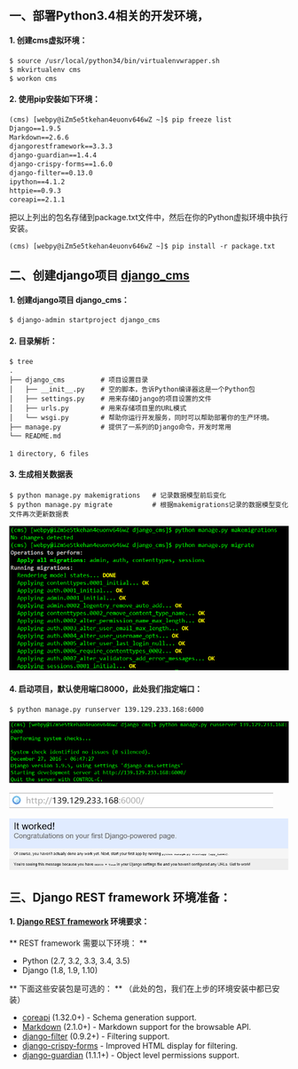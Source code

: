 ## 一、部署Python3.4相关的开发环境，


#### 1. 创建cms虚拟环境：


    $ source /usr/local/python34/bin/virtualenvwrapper.sh
    $ mkvirtualenv cms
    $ workon cms


#### 2. 使用pip安装如下环境：


    (cms) [webpy@iZm5e5tkehan4euonv646wZ ~]$ pip freeze list
    Django==1.9.5
    Markdown==2.6.6
    djangorestframework==3.3.3
    django-guardian==1.4.4
    django-crispy-forms==1.6.0
    django-filter==0.13.0
    ipython==4.1.2
    httpie==0.9.3
    coreapi==2.1.1



把以上列出的包名存储到package.txt文件中，然后在你的Python虚拟环境中执行安装。


    (cms) [webpy@iZm5e5tkehan4euonv646wZ ~]$ pip install -r package.txt



## 二、创建django项目 [django_cms](https://github.com/changdapeng/django_cms)

#### 1. 创建django项目 django_cms：

    $ django-admin startproject django_cms


#### 2. 目录解析：


    $ tree
    .
    ├── django_cms         # 项目设置目录
    │   ├── __init__.py    # 空的脚本，告诉Python编译器这是一个Python包
    │   ├── settings.py    # 用来存储Django的项目设置的文件
    │   ├── urls.py        # 用来存储项目里的URL模式
    │   └── wsgi.py        # 帮助你运行开发服务，同时可以帮助部署你的生产环境。
    ├── manage.py          # 提供了一系列的Django命令，开发时常用
    └── README.md

    1 directory, 6 files


#### 3. 生成相关数据表


    $ python manage.py makemigrations   # 记录数据模型前后变化
    $ python manage.py migrate          # 根据makemigrations记录的数据模型变化文件再次更新数据表



![生成相关数据表](image/01.png)


#### 4. 启动项目，默认使用端口8000，此处我们指定端口：


    $ python manage.py runserver 139.129.233.168:6000


![启动项目](image/02.png)

![项目访问网址](image/03.png)

![项目页面](image/04.png)








## 三、Django REST framework 环境准备：

#### 1. [Django REST framework](http://www.django-rest-framework.org/)  环境要求：

** REST framework 需要以下环境： **

+ Python (2.7, 3.2, 3.3, 3.4, 3.5)
+ Django (1.8, 1.9, 1.10)

** 下面这些安装包是可选的： ** （此处的包，我们在上步的环境安装中都已安装）

+ [coreapi](https://pypi.python.org/pypi/coreapi/) (1.32.0+) - Schema generation support.
+ [Markdown](https://pypi.python.org/pypi/Markdown/) (2.1.0+) - Markdown support for the browsable API.
+ [django-filter](https://pypi.python.org/pypi/django-filter) (0.9.2+) - Filtering support.
+ [django-crispy-forms](https://github.com/django-crispy-forms/django-crispy-forms) - Improved HTML display for filtering.
+ [django-guardian](https://github.com/django-guardian/django-guardian) (1.1.1+) - Object level permissions support.





